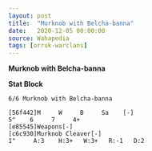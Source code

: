 ```yaml
---
layout: post
title:  "Murknob with Belcha-banna"
date:   2020-12-05 00:00:00
source: Wahapedia
tags: [orruk-warclans]
---
```


**Murknob with Belcha-banna**

**Stat Block**
```
6/6 Murknob with Belcha-banna
```

```
[56f442]M     W     B     Sa    [-]
5"    6     7     4+    
[e85545]Weapons[-]
[c6c930]Murknob Cleaver[-]
1"     A:3    H:3+   W:3+   R:-1   D:2   
```
    